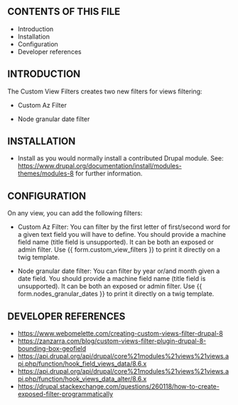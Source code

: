 CONTENTS OF THIS FILE
---------------------
 * Introduction
 * Installation
 * Configuration
 * Developer references

INTRODUCTION
-------------
The Custom View Filters creates two new filters for views filtering:

 * Custom Az Filter
 
 * Node granular date filter

INSTALLATION
------------

 * Install as you would normally install a contributed Drupal module. See:
   https://www.drupal.org/documentation/install/modules-themes/modules-8
   for further information.

CONFIGURATION
-------------

On any view, you can add the following filters:

* Custom Az Filter: You can filter by the first letter of first/second word for
a given text field you will have to define. You should provide a machine field
name (title field is unsupported). It can be both an exposed or admin filter.
Use {{ form.custom_view_filters }} to print it directly on a twig template.

* Node granular date filter: You can filter by year or/and month given a date
field. You should provide a machine field name (title field is unsupported).
It can be both an exposed or admin filter. Use {{ form.nodes_granular_dates }}
to print it directly on a twig template.

DEVELOPER REFERENCES
--------------------

 * https://www.webomelette.com/creating-custom-views-filter-drupal-8
 * https://zanzarra.com/blog/custom-views-filter-plugin-drupal-8-bounding-box-geofield
 * https://api.drupal.org/api/drupal/core%21modules%21views%21views.api.php/function/hook_field_views_data/8.6.x
 * https://api.drupal.org/api/drupal/core%21modules%21views%21views.api.php/function/hook_views_data_alter/8.6.x
 * https://drupal.stackexchange.com/questions/260118/how-to-create-exposed-filter-programmatically
